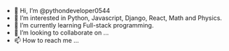 - 👋 Hi, I’m @pythondeveloper0544
- 👀 I’m interested in Python, Javascript, Django, React, Math and Physics. 
- 🌱 I’m currently learning Full-stack programming.
- 💞️ I’m looking to collaborate on ...
- 📫 How to reach me ...

<!---
pythondeveloper0544/pythondeveloper0544 is a ✨ special ✨ repository because its `README.md` (this file) appears on your GitHub profile.
You can click the Preview link to take a look at your changes.
--->
